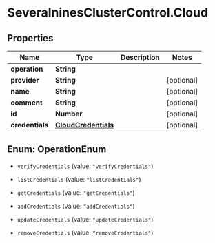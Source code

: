 # SeveralninesClusterControl.Cloud

## Properties

Name | Type | Description | Notes
------------ | ------------- | ------------- | -------------
**operation** | **String** |  | 
**provider** | **String** |  | [optional] 
**name** | **String** |  | [optional] 
**comment** | **String** |  | [optional] 
**id** | **Number** |  | [optional] 
**credentials** | [**CloudCredentials**](CloudCredentials.md) |  | [optional] 



## Enum: OperationEnum


* `verifyCredentials` (value: `"verifyCredentials"`)

* `listCredentials` (value: `"listCredentials"`)

* `getCredentials` (value: `"getCredentials"`)

* `addCredentials` (value: `"addCredentials"`)

* `updateCredentials` (value: `"updateCredentials"`)

* `removeCredentials` (value: `"removeCredentials"`)




